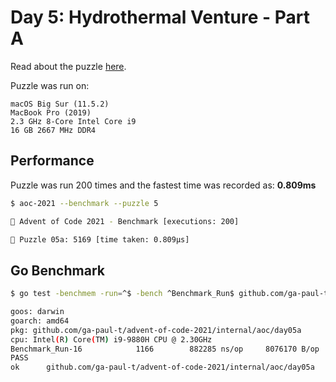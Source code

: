 # Day 5: Hydrothermal Venture - Part A

Read about the puzzle [here](https://adventofcode.com/2021/day/5).

Puzzle was run on:

```text
macOS Big Sur (11.5.2)
MacBook Pro (2019)
2.3 GHz 8-Core Intel Core i9
16 GB 2667 MHz DDR4
```

## Performance

Puzzle was run 200 times and the fastest time was recorded as: **0.809ms**

```sh
$ aoc-2021 --benchmark --puzzle 5

🎄 Advent of Code 2021 - Benchmark [executions: 200]

🧩 Puzzle 05a: 5169 [time taken: 0.809µs]
```

## Go Benchmark

```sh
$ go test -benchmem -run=^$ -bench ^Benchmark_Run$ github.com/ga-paul-t/advent-of-code-2021/internal/aoc/day05a

goos: darwin
goarch: amd64
pkg: github.com/ga-paul-t/advent-of-code-2021/internal/aoc/day05a
cpu: Intel(R) Core(TM) i9-9880H CPU @ 2.30GHz
Benchmark_Run-16            1166        882285 ns/op     8076170 B/op       1503 allocs/op
PASS
ok      github.com/ga-paul-t/advent-of-code-2021/internal/aoc/day05a    1.327s
```
